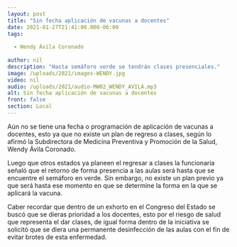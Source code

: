 ```yaml
---
layout: post
title: "Sin fecha aplicación de vacunas a docentes"
date: 2021-01-27T21:41:00.000-06:00
tags:
  
  - Wendy Ávila Coronado
  
author: nil
description: "Hasta semáforo verde se tendrán clases presenciales."
image: /uploads/2021/images-WENDY.jpg
video: nil
audio: /uploads/2021/audio-MW02_WENDY_AVILA.mp3
alt: Sin fecha aplicación de vacunas a docentes
front: false
section: Local
---
```


Aún no se tiene una fecha o programación de aplicación de vacunas a docentes, esto ya que no existe un plan de regreso a clases, según lo afirmó la Subdirectora de Medicina Preventiva y Promoción de la Salud, Wendy Ávila Coronado.

Luego que otros estados ya planeen el regresar a clases la funcionaria señaló que el retorno de forma presencia a las aulas será hasta que se encuentre el semáforo en verde. Sin embargo, no existe un plan previo ya que será hasta ese momento en que se determine la forma en la que se aplicará la vacuna.

Caber recordar que dentro de un exhorto en el Congreso del Estado se buscó que se dieras prioridad a los docentes, esto por el riesgo de salud que representa el dar clases, de igual forma dentro de la iniciativa se solicitó que se diera una permanente desinfección de las aulas con el fin de evitar brotes de esta enfermedad.